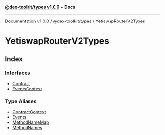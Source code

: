 [**@dex-toolkit/types v1.0.0**](../../README.md) • **Docs**

***

[Documentation v1.0.0](../../../../packages.md) / [@dex-toolkit/types](../../README.md) / YetiswapRouterV2Types

# YetiswapRouterV2Types

## Index

### Interfaces

- [Contract](interfaces/Contract.md)
- [EventsContext](interfaces/EventsContext.md)

### Type Aliases

- [ContractContext](type-aliases/ContractContext.md)
- [Events](type-aliases/Events.md)
- [MethodNameMap](type-aliases/MethodNameMap.md)
- [MethodNames](type-aliases/MethodNames.md)

